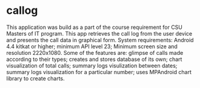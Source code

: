 # callog
This application was build as a part of the course requirement for CSU Masters of IT program. 
This app retrieves the call log from the user device and presents the call data in graphical form.
System requirements: Android 4.4 kitkat or higher; minimum API level 23; Minimum screen size and resolution 2220x1080.
Some of the features are: glimpse of calls made according to their types; creates and stores database of its own; chart visualization of total calls; summary logs visulization between dates; summary logs visualization for a particular number; uses MPAndroid chart library to create charts.
